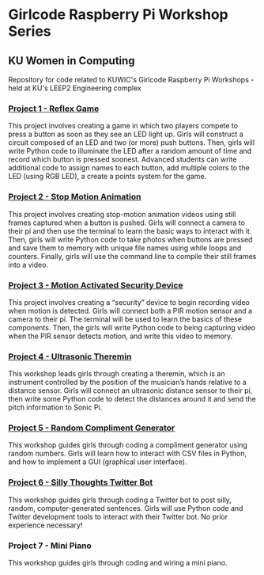 # Girlcode Raspberry Pi Workshop Series
## KU Women in Computing
Repository for code related to KUWIC's Girlcode Raspberry Pi Workshops - held at KU's LEEP2 Engineering complex

### [Project 1 - Reflex Game][1] 
This project involves creating a game in which two players compete to press a button as soon as they see an LED light up. Girls will construct a circuit composed of an LED and two (or more) push buttons. Then, girls will write Python code to illuminate the LED after a random amount of time and record which button is pressed soonest. Advanced students can write additional code to assign names to each button, add multiple colors to the LED (using RGB LED), a create a points system for the game. 


### [Project 2 - Stop Motion Animation][2] 
This project involves creating stop-motion animation videos using still frames captured when a button is pushed. Girls will connect a camera to their pi and then use the terminal to learn the basic ways to interact with it. Then, girls will write Python code to take photos when buttons are pressed and save them to memory with unique file names using while loops and counters. Finally, girls will use the command line to compile their still frames into a video.  


### [Project 3 - Motion Activated Security Device][3] 
This project involves creating a “security” device to begin recording video when motion is detected. Girls will connect both a PIR motion sensor and a camera to their pi. The terminal will be used to learn the basics of these components. Then, the girls will write Python code to being capturing video when the PIR sensor detects motion, and write this video to memory.


### [Project 4 - Ultrasonic Theremin][4] 
This workshop leads girls through creating a theremin, which is an instrument controlled by the position of the musician’s hands relative to a distance sensor. Girls will connect an ultrasonic distance sensor to their pi, then write some Python code to detect the distances around it and send the pitch information to Sonic Pi. 


### [Project 5 - Random Compliment Generator][5] 
This workshop guides girls through coding a compliment generator using random numbers. Girls will learn how to interact with CSV files in Python, and how to implement a GUI (graphical user interface).


### [Project 6 - Silly Thoughts Twitter Bot][6] 
This workshop guides girls through coding a Twitter bot to post silly, random, computer-generated sentences. Girls will use Python code and Twitter development tools to interact with their Twitter bot. No prior experience necessary!

### Project 7 - Mini Piano 
This workshop guides girls through coding and wiring a mini piano.


[1]:https://projects.raspberrypi.org/en/projects/python-quick-reaction-game
[2]:https://projects.raspberrypi.org/en/projects/push-button-stop-motion
[3]:https://projects.raspberrypi.org/en/projects/parent-detector
[4]:https://projects.raspberrypi.org/en/projects/ultrasonic-theremin
[5]:https://projects.raspberrypi.org/en/projects/shakespearean-insult-generator/6
[6]:https://projects.raspberrypi.org/en/projects/tweeting-babbage

